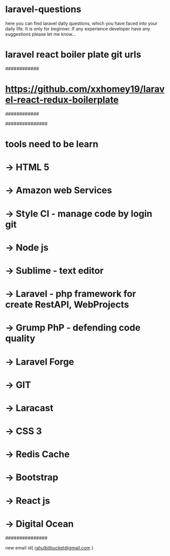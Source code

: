 # laravel-questions
here you can find laravel daily questions, which you have faced into your daily life. It is only for beginner. If any experience developer have any suggestions please let me know... 

# laravel react boiler plate git urls
############

# https://github.com/xxhomey19/laravel-react-redux-boilerplate

############

###############
# tools need to be learn
# -> HTML 5 
# -> Amazon web Services
# -> Style CI - manage code by login git 
# -> Node js
# -> Sublime - text editor
# -> Laravel - php framework for create RestAPI, WebProjects
# -> Grump PhP - defending code quality
# -> Laravel Forge
# -> GIT
# -> Laracast
# -> CSS 3
# -> Redis Cache
# -> Bootstrap
# -> React js
# -> Digital Ocean
###############


new email id{ rahulbitbucket@gmail.com }